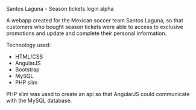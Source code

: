 Santos Laguna - Season tickets login alpha

A webapp created for the Mexican soccer team Santos Laguna, so that customers
who bought season tickets were able to access to exclusive promotions and update
and complete their personal information.

Technology used:

- HTML/CSS
- AngularJS
- Bootstrap
- MySQL
- PHP slim

PHP slim was used to create an api so that AngularJS could communicate with the
MySQL database.
